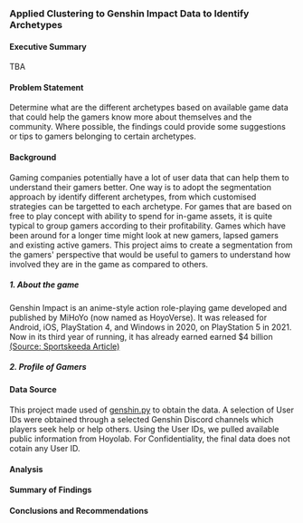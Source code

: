 ### Applied Clustering to Genshin Impact Data to Identify Archetypes

#### Executive Summary

TBA

#### Problem Statement

Determine what are the different archetypes based on available game data that could help the gamers know more about themselves and the community. Where possible, the findings could provide some suggestions or tips to gamers belonging to certain archetypes.

#### Background

Gaming companies potentially have a lot of user data that can help them to understand their gamers better. One way is to adopt the segmentation approach by identify different archetypes, from which customised strategies can be targetted to each archetype. For games that are based on free to play concept with ability to spend for in-game assets, it is quite typical to group gamers according to their profitability. Games which have been around for a longer time might look at new gamers, lapsed gamers and existing active gamers. This project aims to create a segmentation from the gamers' perspective that would be useful to gamers to understand how involved they are in the game as compared to others.

##### 1. About the game

Genshin Impact is an anime-style action role-playing game developed and published by MiHoYo (now named as HoyoVerse). It was released for Android, iOS, PlayStation 4, and Windows in 2020, on PlayStation 5 in 2021. Now in its third year of running, it has already earned earned $4 billion [(Source: Sportskeeda Article)](https://www.sportskeeda.com/esports/news-genshin-impact-among-successful-mobile-games-ever-earned-4-billion-2023#:~:text=According%20to%20Sensor%20Tower's%20latest,%241.4%20billion%20came%20from%20ChinaGenshin)

##### 2. Profile of Gamers

#### Data Source

This project made used of [genshin.py](https://pypi.org/project/genshin) to obtain the data. A selection of User IDs were obtained through a selected Genshin Discord channels which players seek help or help others. Using the User IDs, we pulled available public information from Hoyolab. For Confidentiality, the final data does not cotain any User ID.

#### Analysis



#### Summary of Findings




#### Conclusions and Recommendations
